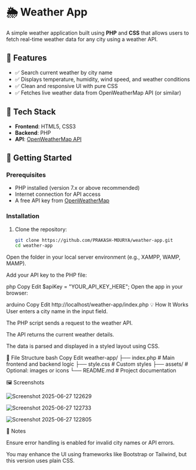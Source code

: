 # 🌦️ Weather App

A simple weather application built using **PHP** and **CSS** that allows users to fetch real-time weather data for any city using a weather API.

## 📌 Features

- ✅ Search current weather by city name
- ✅ Displays temperature, humidity, wind speed, and weather conditions
- ✅ Clean and responsive UI with pure CSS
- ✅ Fetches live weather data from OpenWeatherMap API (or similar)

## 🧰 Tech Stack

- **Frontend**: HTML5, CSS3
- **Backend**: PHP
- **API**: [OpenWeatherMap API](https://openweathermap.org/api)

## 🚀 Getting Started

### Prerequisites

- PHP installed (version 7.x or above recommended)
- Internet connection for API access
- A free API key from [OpenWeatherMap](https://openweathermap.org/)

### Installation

1. Clone the repository:
   ```bash
   git clone https://github.com/PRAKASH-MOURYA/weather-app.git
   cd weather-app
Open the folder in your local server environment (e.g., XAMPP, WAMP, MAMP).

Add your API key to the PHP file:

php
Copy
Edit
$apiKey = "YOUR_API_KEY_HERE";
Open the app in your browser:

arduino
Copy
Edit
http://localhost/weather-app/index.php
💡 How It Works
User enters a city name in the input field.

The PHP script sends a request to the weather API.

The API returns the current weather details.

The data is parsed and displayed in a styled layout using CSS.

📁 File Structure
bash
Copy
Edit
weather-app/
├── index.php         # Main frontend and backend logic
├── style.css         # Custom styles
├── assets/           # Optional: images or icons
└── README.md         # Project documentation

🖼️ Screenshots


![Screenshot 2025-06-27 122629](https://github.com/user-attachments/assets/caeca0c2-09f3-40d6-9eb0-428373925f16)

![Screenshot 2025-06-27 122733](https://github.com/user-attachments/assets/be57764e-ad46-4765-b3ac-554b63034373)

![Screenshot 2025-06-27 122805](https://github.com/user-attachments/assets/e4ff0027-ec95-4c6f-a80f-a878d9c73f18)

📌 Notes

Ensure error handling is enabled for invalid city names or API errors.

You may enhance the UI using frameworks like Bootstrap or Tailwind, but this version uses plain CSS.
